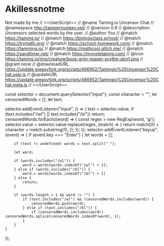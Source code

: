 # Akillessnotme
Not made by me
// ==UserScript==
// @name         Taming.io Uncensor Chat
// @namespace    http://tampermonkey.net/
// @version      0.9
// @description  Uncensors selected words by the user.
// @author       You
// @match        https://taming.io/
// @match        https://biologyclass.school/
// @match        https://trymath.org/
// @match        https://school-homework.com/
// @match        https://tamming.io/
// @match        https://mathcool.glitch.me/
// @match        https://sandtimer.net/
// @match        https://mynotetaking.com/
// @icon         https://taming.io/img/creature/boss-grim-reaper-scythe-skin1.png
// @grant        none
// @downloadURL https://update.greasyfork.org/scripts/466952/Tamingio%20Uncensor%20Chat.user.js
// @updateURL https://update.greasyfork.org/scripts/466952/Tamingio%20Uncensor%20Chat.meta.js
// ==/UserScript==

const selector = document.querySelector("input");
const character = "‎";
let censoredWords = [];
let text;

selector.addEventListener("input", () => {
    text = selector.value;
    if (text.includes("/wl") || text.includes("/bl")) return;
    censoredWords.forEach((word) => {
        const regex = new RegExp(word, 'gi');
        selector.value = selector.value.replace(regex, (match) => {
            return match[0] + character + match.substring(1);
        });
    });
});
selector.addEventListener("keyup", (event) => {
    if (event.key === "Enter") {
        let words = [];

        if (text != undefined) words = text.split(" ");

        let word;

        if (words.includes("/wl")) {
            word = words[words.indexOf("/wl") + 1];
        } else if (words.includes("/bl")) {
            word = words[words.indexOf("/bl") + 1]
        } else {
            return;
        }

        if (words.length > 1 && word != "") {
            if (text.includes("/wl") && !censoredWords.includes(word)) {
                censoredWords.push(word);
            } else if (text.includes("/bl")) {
                if (censoredWords.includes(word)) censoredWords.splice(censoredWords.indexOf(word), 1);
            }
        }
    }
});
